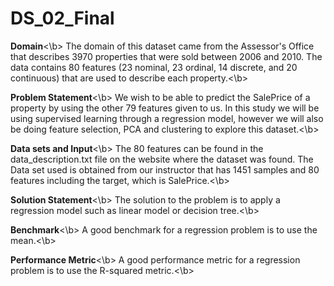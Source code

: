 # DS_02_Final

**Domain**<\b>
The domain of this dataset came from the Assessor's Office that describes 3970 properties that were sold between 2006 and 2010. The data contains 80 features (23 nominal, 23 ordinal, 14 discrete, and 20 continuous) that are used to describe each property.<\b>

**Problem Statement**<\b>
We wish to be able to predict the SalePrice of a property by using the other 79 features given to us. In this study we will be using supervised learning through a regression model, however we will also be doing feature selection, PCA and clustering to explore this dataset.<\b>

**Data sets and Input**<\b>
The 80 features can be found in the data_description.txt file on the website where the dataset was found. The Data set used is obtained from our instructor that has 1451 samples and 80 features including the target, which is SalePrice.<\b>

**Solution Statement**<\b>
The solution to the problem is to apply a regression model such as linear model or decision tree.<\b>

**Benchmark**<\b>
A good benchmark for a regression problem is to use the mean.<\b>

**Performance Metric**<\b>
A good performance metric for a regression problem is to use the R-squared metric.<\b>


